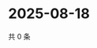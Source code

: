 # 2025-08-18

共 0 条

<!-- BEGIN ZHIHUVIDEO -->
<!-- 最后更新时间 Mon Aug 18 2025 00:12:46 GMT+0800 (China Standard Time) -->

<!-- END ZHIHUVIDEO -->
